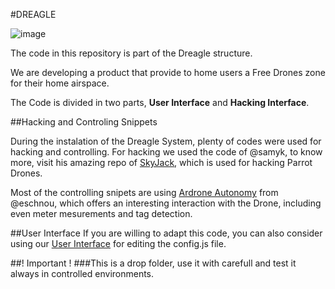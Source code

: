 #DREAGLE


![image](http://s32.postimg.org/9hezofy11/logo1.png)

The code in this repository is part of the Dreagle structure. 

We are developing a product that provide to home users a Free Drones zone for their home airspace. 

The Code is divided in two parts, **User Interface** and **Hacking Interface**. 



##Hacking and Controling Snippets

During the instalation of the Dreagle System, plenty of codes were used for hacking and controlling. For hacking we used the code of @samyk, to know more, visit his amazing repo of [SkyJack][1], which is used for hacking Parrot Drones.

Most of the controlling snipets are using [Ardrone Autonomy][2] from @eschnou, which offers an interesting interaction with the Drone, including even meter mesurements and tag detection.

##User Interface
If you are willing to adapt this code, you can also consider using our [User Interface][3] for editing the config.js file.


##! Important !
###This is a drop folder, use it with carefull and test it always in controlled environments.

[1]:[https://github.com/samyk/skyjack]]
[2]:[https://github.com/eschnou/ardrone-autonomy]
[3]:[https://github.com/ferraricharles/Dreagle-user_interface]

